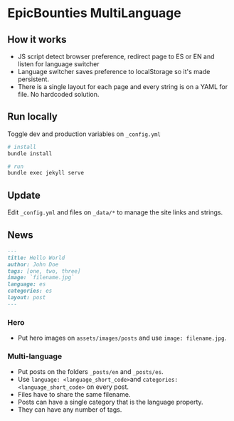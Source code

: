 # EpicBounties MultiLanguage

## How it works
- JS script detect browser preference, redirect page to ES or EN and listen for language switcher
- Language switcher saves preference to localStorage so it's made persistent.
- There is a single layout for each page and every string is on a YAML for file. No hardcoded solution.

## Run locally
Toggle dev and production variables on `_config.yml`

```sh
# install
bundle install

# run
bundle exec jekyll serve
```

## Update
Edit `_config.yml` and files on `_data/*` to manage the site links and strings.

## News
```md
---
title: Hello World
author: John Doe
tags: [one, two, three]
image: `filename.jpg` 
language: es
categories: es
layout: post
---

```

### Hero
- Put hero images on `assets/images/posts` and use `image: filename.jpg`.

### Multi-language
- Put posts on the folders `_posts/en` and `_posts/es`.
- Use `language: <language_short_code>`and `categories: <language_short_code>` on every post.
- Files have to share the same filename.
- Posts can have a single category that is the language property.
- They can have any number of tags.
